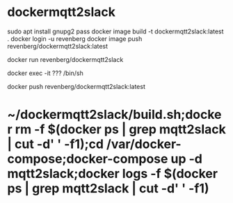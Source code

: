 # dockermqtt2slack

sudo apt install gnupg2 pass
docker image build -t dockermqtt2slack:latest  .
docker login -u revenberg
docker image push revenberg/dockermqtt2slack:latest

docker run revenberg/dockermqtt2slack

docker exec -it ??? /bin/sh

docker push revenberg/dockermqtt2slack:latest

# ~/dockermqtt2slack/build.sh;docker rm -f $(docker ps | grep mqtt2slack | cut -d' ' -f1);cd /var/docker-compose;docker-compose up -d mqtt2slack;docker logs -f $(docker ps | grep mqtt2slack | cut -d' ' -f1)